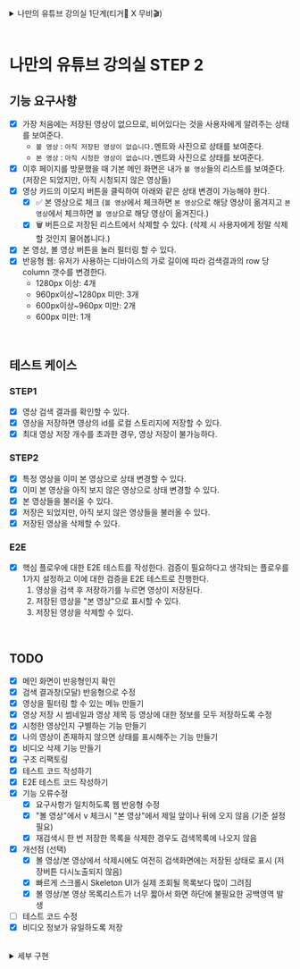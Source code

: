 <details>
<summary>나만의 유튜브 강의실 1단계(티거🐯 X 무비🎬)</summary>

# 나만의 유튜브 강의실 (티거🐯 X 무비🎬)

## 기능 목록

- [x] 유튜브 검색 API를 사용한다.
  - [x] 예외: API 요청에 대한 처리를 실패했을 경우 사용자에게 alert을 이용해 메시지를 보여준다.
- [x] 유튜브 영상을 검색할 수 있다.
  - [x] 엔터키를 눌러 검색할 수 있다.
  - [x] 검색 버튼을 클릭해 검색할 수 있다.
  - [x] 예외: 공백 입력 시 검색 버튼을 비활성화한다.
- [x] 데이터를 불러오는 동안 현재 데이터를 불러오는 중임을 skeleton UI로 보여준다.
- [x] 검색 결과가 없는 경우 `결과 없음` 이미지를 보여준다.
- [x] 최초 검색 결과는 10개까지만 보여준다.
- [x] 스크롤을 내려 추가 검색 결과를 불러올 수 있다.
  - [x] 검색 결과 화면에서 유저가 브라우저 스크롤 바를 끝까지 이동시켰을 경우, 그 다음 10개 아이템을 추가로 불러온다.
- [x] 내가 검색한 영상들의 json 데이터를 저장할 수 있다.
  - [x] 영상 id를 Web Storage에 저장한다.
- [x] 이미 저장된 영상이라면 저장 버튼이 보이지 않도록 한다.
- [x] 저장 가능한 최대 동영상의 개수는 100개이다.

## 테스트 케이스

- [x] 영상 검색 결과를 확인할 수 있다.
- [x] 영상을 저장하면 영상의 id를 로컬 스토리지에 저장할 수 있다.
- [x] 최대 영상 저장 개수를 초과한 경우, 영상 저장이 불가능하다.

## 개발 환경

- [x] eslint
- [x] prettier
- [x] webpack
- [x] commitlint

</details>

<br />

# 나만의 유튜브 강의실 STEP 2

## 기능 요구사항

- [x] 가장 처음에는 저장된 영상이 없으므로, 비어있다는 것을 사용자에게 알려주는 상태를 보여준다.
  - `볼 영상` : `아직 저장된 영상이 없습니다.`멘트와 사진으로 상태를 보여준다.
  - `본 영상` : `아직 시청한 영상이 없습니다.`멘트와 사진으로 상태를 보여준다.
- [x] 이후 페이지를 방문했을 때 기본 메인 화면은 내가 `볼 영상`들의 리스트를 보여준다. (저장은 되었지만, 아직 시청되지 않은 영상들)
- [x] 영상 카드의 이모지 버튼을 클릭하여 아래와 같은 상태 변경이 가능해야 한다.
  - [x] ✅ 본 영상으로 체크 (`볼 영상`에서 체크하면 `본 영상`으로 해당 영상이 옮겨지고 `본 영상`에서 체크하면 `볼 영상`으로 해당 영상이 옮겨진다.)
  - [x] 🗑️ 버튼으로 저장된 리스트에서 삭제할 수 있다. (삭제 시 사용자에게 정말 삭제할 것인지 물어봅니다.)
- [x] 본 영상, 볼 영상 버튼을 눌러 필터링 할 수 있다.
- [x] 반응형 웹: 유저가 사용하는 디바이스의 가로 길이에 따라 검색결과의 row 당 column 갯수를 변경한다.
  - 1280px 이상: 4개
  - 960px이상~1280px 미만: 3개
  - 600px이상~960px 미만: 2개
  - 600px 미만: 1개

<br />

## 테스트 케이스

### STEP1

- [x] 영상 검색 결과를 확인할 수 있다.
- [x] 영상을 저장하면 영상의 id를 로컬 스토리지에 저장할 수 있다.
- [x] 최대 영상 저장 개수를 초과한 경우, 영상 저장이 불가능하다.

### STEP2

- [x] 특정 영상을 이미 본 영상으로 상태 변경할 수 있다.
- [x] 이미 본 영상을 아직 보지 않은 영상으로 상태 변경할 수 있다.
- [x] 본 영상들을 불러올 수 있다.
- [x] 저장은 되었지만, 아직 보지 않은 영상들을 불러올 수 있다.
- [x] 저장된 영상을 삭제할 수 있다.

### E2E

- [x] 핵심 플로우에 대한 E2E 테스트를 작성한다. 검증이 필요하다고 생각되는 플로우를 1가지 설정하고 이에 대한 검증을 E2E 테스트로 진행한다.
  1. 영상을 검색 후 저장하기를 누르면 영상이 저장된다.
  2. 저장된 영상을 "본 영상"으로 표시할 수 있다.
  3. 저장된 영상을 삭제할 수 있다.

<br />

## TODO

- [x] 메인 화면이 반응형인지 확인
- [x] 검색 결과창(모달) 반응형으로 수정
- [x] 영상을 필터링 할 수 있는 메뉴 만들기
- [x] 영상 저장 시 썸네일과 영상 제목 등 영상에 대한 정보를 모두 저장하도록 수정
- [x] 시청한 영상인지 구별하는 기능 만들기
- [x] 나의 영상이 존재하지 않으면 상태를 표시해주는 기능 만들기
- [x] 비디오 삭제 기능 만들기
- [x] 구조 리팩토링
- [x] 테스트 코드 작성하기
- [x] E2E 테스트 코드 작성하기
- [x] 기능 오류수정
  - [x] 요구사항가 일치하도록 웹 반응형 수정
  - [x] "볼 영상"에서 v 체크시 "본 영상"에서 제일 앞이나 뒤에 오지 않음 (기준 설정 필요)
  - [x] 재검색시 한 번 저장한 목록을 삭제한 경우도 검색목록에 나오지 않음
- [x] 개선점 (선택)
  - [x] 볼 영상/본 영상에서 삭제시에도 여전히 검색화면에는 저장된 상태로 표시 (저장버튼 다시노출되지 않음)
  - [x] 빠르게 스크롤시 Skeleton UI가 실제 조회될 목록보다 많이 그려짐
  - [x] 볼 영상/본 영상 목록리스트가 너무 짧아서 화면 하단에 불필요한 공백영역 발생
- [ ] 테스트 코드 수정
- [x] 비디오 정보가 유일하도록 저장

<br />

<details>
<summary>세부 구현</summary>

### 필터링 버튼 조작

- `display: none`으로 화면을 조정한다.
  - 볼 영상 : ✅, 🗑️ 버튼을 눌렀을 때 볼 영상 리스트에서 삭제한다.
  - 본 영상 : ✅, 🗑️ 버튼을 눌렀을 때 본 영상 리스트에서 삭제한다.

### 구조

- MyResult에서 볼 영상을 보여줄건지, 본 영상을 보여줄건지 결정한다.
- MyResult에서 보여줄 영상이 없으면 그에 대한 상태를 띄워준다.

### 검색 결과 없음 키워드

```
!@#!@$!#%@$^#%&$^*%!@#!$!#%&(^*#%$!@#!@$#$!#@!#)_)&_%^_)&%_^)&_@!@#!#$@#$%$@#^%&$%^&#$@$^#%&$%^$^%*$^&^@#$@#$@#%@#$^#%&^**#^#$%@#$@#$^@#$!$@#%@#$%#$^#$%^$%@#$!@#!@#%)^_&)%_^$%#$%#$^#%^#%^#^&_%^_)&_#$)%_)#_$)%#_$%!@#!@$#$!#@!#)_)&_%^_)&%_^)&_%)^_&)%_^&_%^_)&_#$)%_)#_$)%#_$%
```

### 구조 리팩토링

- store
  - 비디오에 변경사항이 있으면 구독자들(elements)에게 알린다.
  - 비디오에 대한 정보를 저장하고 관리한다.
- domain
  - element에게 발생한 이벤트를 구독한다.
  - 이벤트 발생을 처리하고 store에게 dispatch 요청을 보낸다.
- element
  - 이벤트 발생을 domain에게 알린다.
  - store에서 notify를 주면 UI를 렌더링한다.

</details>
